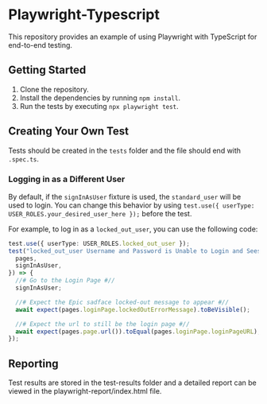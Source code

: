 # Playwright-Typescript
This repository provides an example of using Playwright with TypeScript for end-to-end testing.

## Getting Started
1. Clone the repository.
2. Install the dependencies by running `npm install`.
3. Run the tests by executing `npx playwright test`.

## Creating Your Own Test
Tests should be created in the `tests` folder and the file should end with `.spec.ts`.

### Logging in as a Different User
By default, if the `signInAsUser` fixture is used, the `standard_user` will be used to login. You can change this behavior by using `test.use({ userType: USER_ROLES.your_desired_user_here });` before the test.

For example, to log in as a `locked_out_user`, you can use the following code:

```typescript
test.use({ userType: USER_ROLES.locked_out_user });
test("locked_out_user Username and Password is Unable to Login and Sees Error Message", async ({
  pages,
  signInAsUser,
}) => {
  //# Go to the Login Page #//
  signInAsUser;

  //# Expect the Epic sadface locked-out message to appear #//
  await expect(pages.loginPage.lockedOutErrorMessage).toBeVisible();

  //# Expect the url to still be the login page #//
  await expect(pages.page.url()).toEqual(pages.loginPage.loginPageURL);
});
```

## Reporting
Test results are stored in the test-results folder and a detailed report can be viewed in the playwright-report/index.html file.




